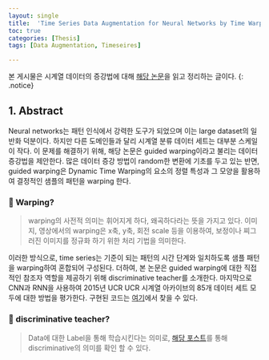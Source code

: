 ```yaml
---
layout: single
title:  'Time Series Data Augmentation for Neural Networks by Time Warping with a Discriminative Teacher'
toc: true
categories: [Thesis]
tags: [Data Augmentation, Timeseires]

---
```


본 게시물은 시계열 데이터의 증강법에 대해 [해당 논문](https://paperswithcode.com/paper/time-series-data-augmentation-for-neural)을 읽고 정리하는 글이다.
{: .notice}

## 1. Abstract

Neural networks는 패턴 인식에서 강력한 도구가 되었으며 이는 large dataset의 일반화 덕분이다. 하지만 다른 도메인들과 달리 시계열 분류 데이터 세트는 대부분 스케일이 작다. 이 문제를 해결하기 위해, 해당 논문은 guided warping이라고 불리는 데이터 증강법을 제안한다. 많은 데이터 증강 방법이 random한 변환에 기초를 두고 있는 반면, guided warping은 Dynamic Time Warping의 요소의 정렬 특성과 그 모양을 활용하여 결정적인 샘플의 패턴을 warping 한다.

### 📌 Warping?

> warping의 사전적 의미는 휘어지게 하다, 왜곡하다라는 뜻을 가지고 있다. 이미지, 영상에서의 warping은 x축, y축, 회전 scale 등을 이용하여, 보정이나 찌그러진 이미지를 정규화 하기 위한 처리 기법을 의미한다.

이러한 방식으로, time series는 기준이 되는 패턴의 시간 단계와 일치하도록 샘플 패턴을 warping하여 혼합되어 구성된다. 더하여, 본 논문은 guided warping에 대한 직접적인 참조자 역할을 제공하기 위해 discriminative teacher를 소개한다. 마지막으로 CNN과 RNN을 사용하여 2015년 UCR UCR 시계열 아카이브의 85개 데이터 세트 모두에 대한 방법을 평가한다. 구현된 코드는 [여기]( https://github.com/uchidalab/time )에서 찾을 수 있다.

### 📌 discriminative teacher?

> Data에 대한 Label을 통해 학습시킨다는 의미로, [해당 포스트]()를 통해 discriminative의 의미를 확인 할 수 있다.

